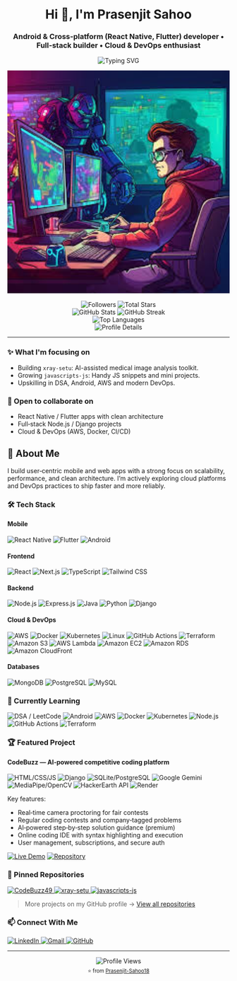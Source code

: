 <h1 align="center">Hi 👋, I'm Prasenjit Sahoo</h1>
<h3 align="center">Android & Cross‑platform (React Native, Flutter) developer • Full‑stack builder • Cloud & DevOps enthusiast</h3>

<div align="center">
  <img src="https://readme-typing-svg.herokuapp.com?font=Fira+Code&weight=500&size=32&pause=1000&color=2E8B57&center=true&vCenter=true&width=700&lines=Full+Stack+Developer;Cloud+and+DevOps+Enthusiast;Open+Source+Contributor" alt="Typing SVG" />
</div>

<p align="center">
  <img src="./images.dev.jpg" alt="Prasenjit Sahoo – Developer banner" width="900" />
</p>

<div align="center">
  <img src="https://img.shields.io/github/followers/Prasenjit-Sahoo18?style=for-the-badge&color=blue" alt="Followers" />
  <img src="https://img.shields.io/github/stars/Prasenjit-Sahoo18?affiliations=OWNER%2CCOLLABORATOR&style=for-the-badge&color=gold" alt="Total Stars" />
</div>

<div align="center">
  <img src="https://github-readme-stats.vercel.app/api?username=Prasenjit-Sahoo18&show_icons=true&theme=radical&hide_border=true" alt="GitHub Stats" />
  <img src="https://streak-stats.demolab.com/?user=Prasenjit-Sahoo18&theme=tokyonight&hide_border=true" alt="GitHub Streak" />
</div>

<div align="center">
  <img src="https://github-readme-stats.vercel.app/api/top-langs/?username=Prasenjit-Sahoo18&layout=compact&theme=radical&hide_border=true&langs_count=8" alt="Top Languages" />
</div>

<div align="center">
  <img src="https://github-profile-summary-cards.vercel.app/api/cards/profile-details?username=Prasenjit-Sahoo18&theme=radical" alt="Profile Details" />
</div>

---

### ✨ What I'm focusing on

- Building `xray-setu`: AI-assisted medical image analysis toolkit.
- Growing `javascripts-js`: Handy JS snippets and mini projects.
- Upskilling in DSA, Android, AWS and modern DevOps.

### 🤝 Open to collaborate on

- React Native / Flutter apps with clean architecture
- Full‑stack Node.js / Django projects
- Cloud & DevOps (AWS, Docker, CI/CD)

## 🚀 About Me

I build user‑centric mobile and web apps with a strong focus on scalability, performance, and clean architecture. I’m actively exploring cloud platforms and DevOps practices to ship faster and more reliably.

### 🛠️ Tech Stack

#### Mobile
<div align="left">
  <img src="https://img.shields.io/badge/React_Native-20232A?style=for-the-badge&logo=react&logoColor=61DAFB" alt="React Native" />
  <img src="https://img.shields.io/badge/Flutter-02569B?style=for-the-badge&logo=flutter&logoColor=white" alt="Flutter" />
  <img src="https://img.shields.io/badge/Android-3DDC84?style=for-the-badge&logo=android&logoColor=white" alt="Android" />
</div>

#### Frontend
<div align="left">
  <img src="https://img.shields.io/badge/React-20232A?style=for-the-badge&logo=react&logoColor=61DAFB" alt="React" />
  <img src="https://img.shields.io/badge/Next.js-000000?style=for-the-badge&logo=next.js&logoColor=white" alt="Next.js" />
  <img src="https://img.shields.io/badge/TypeScript-007ACC?style=for-the-badge&logo=typescript&logoColor=white" alt="TypeScript" />
  <img src="https://img.shields.io/badge/Tailwind_CSS-38B2AC?style=for-the-badge&logo=tailwind-css&logoColor=white" alt="Tailwind CSS" />
</div>

#### Backend
<div align="left">
  <img src="https://img.shields.io/badge/Node.js-339933?style=for-the-badge&logo=nodedotjs&logoColor=white" alt="Node.js" />
  <img src="https://img.shields.io/badge/Express.js-000000?style=for-the-badge&logo=express&logoColor=white" alt="Express.js" />
  <img src="https://img.shields.io/badge/Java-ED8B00?style=for-the-badge&logo=java&logoColor=white" alt="Java" />
  <img src="https://img.shields.io/badge/Python-3776AB?style=for-the-badge&logo=python&logoColor=white" alt="Python" />
  <img src="https://img.shields.io/badge/Django-092E20?style=for-the-badge&logo=django&logoColor=white" alt="Django" />
</div>

#### Cloud & DevOps
<div align="left">
  <img src="https://img.shields.io/badge/AWS-232F3E?style=for-the-badge&logo=amazon-aws&logoColor=white" alt="AWS" />
  <img src="https://img.shields.io/badge/Docker-2496ED?style=for-the-badge&logo=docker&logoColor=white" alt="Docker" />
  <img src="https://img.shields.io/badge/Kubernetes-326CE5?style=for-the-badge&logo=kubernetes&logoColor=white" alt="Kubernetes" />
  <img src="https://img.shields.io/badge/Linux-FCC624?style=for-the-badge&logo=linux&logoColor=black" alt="Linux" />
  <img src="https://img.shields.io/badge/GitHub_Actions-2088FF?style=for-the-badge&logo=github-actions&logoColor=white" alt="GitHub Actions" />
  <img src="https://img.shields.io/badge/Terraform-7B42BC?style=for-the-badge&logo=terraform&logoColor=white" alt="Terraform" />
  <img src="https://img.shields.io/badge/Amazon_S3-569A31?style=for-the-badge&logo=amazons3&logoColor=white" alt="Amazon S3" />
  <img src="https://img.shields.io/badge/AWS_Lambda-FF9900?style=for-the-badge&logo=aws-lambda&logoColor=white" alt="AWS Lambda" />
  <img src="https://img.shields.io/badge/Amazon_EC2-FF9900?style=for-the-badge&logo=amazonaws&logoColor=white" alt="Amazon EC2" />
  <img src="https://img.shields.io/badge/Amazon_RDS-527FFF?style=for-the-badge&logo=amazonrds&logoColor=white" alt="Amazon RDS" />
  <img src="https://img.shields.io/badge/Amazon_CloudFront-8C4FFF?style=for-the-badge&logo=amazonaws&logoColor=white" alt="Amazon CloudFront" />
</div>

#### Databases
<div align="left">
  <img src="https://img.shields.io/badge/MongoDB-4EA94B?style=for-the-badge&logo=mongodb&logoColor=white" alt="MongoDB" />
  <img src="https://img.shields.io/badge/PostgreSQL-316192?style=for-the-badge&logo=postgresql&logoColor=white" alt="PostgreSQL" />
  <img src="https://img.shields.io/badge/MySQL-00000F?style=for-the-badge&logo=mysql&logoColor=white" alt="MySQL" />
</div>

### 🌱 Currently Learning
<div align="left">
  <img src="https://img.shields.io/badge/LeetCode-FFA116?style=for-the-badge&logo=LeetCode&logoColor=black" alt="DSA / LeetCode" />
  <img src="https://img.shields.io/badge/Android-3DDC84?style=for-the-badge&logo=android&logoColor=white" alt="Android" />
  <img src="https://img.shields.io/badge/AWS-232F3E?style=for-the-badge&logo=amazon-aws&logoColor=white" alt="AWS" />
  <img src="https://img.shields.io/badge/Docker-2496ED?style=for-the-badge&logo=docker&logoColor=white" alt="Docker" />
  <img src="https://img.shields.io/badge/Kubernetes-326CE5?style=for-the-badge&logo=kubernetes&logoColor=white" alt="Kubernetes" />
  <img src="https://img.shields.io/badge/Node.js-339933?style=for-the-badge&logo=nodedotjs&logoColor=white" alt="Node.js" />
  <img src="https://img.shields.io/badge/GitHub_Actions-2088FF?style=for-the-badge&logo=github-actions&logoColor=white" alt="GitHub Actions" />
  <img src="https://img.shields.io/badge/Terraform-7B42BC?style=for-the-badge&logo=terraform&logoColor=white" alt="Terraform" />
</div>

### 🏆 Featured Project

#### CodeBuzz — AI‑powered competitive coding platform
<div align="left">
  <img src="https://img.shields.io/badge/Frontend-HTML%20%2F%20CSS%20%2F%20JavaScript-2965f1?style=for-the-badge&logo=html5&logoColor=white" alt="HTML/CSS/JS" />
  <img src="https://img.shields.io/badge/Backend-Django-092E20?style=for-the-badge&logo=django&logoColor=white" alt="Django" />
  <img src="https://img.shields.io/badge/Database-SQLite%20%7C%20PostgreSQL-4479A1?style=for-the-badge&logo=sqlite&logoColor=white" alt="SQLite/PostgreSQL" />
  <img src="https://img.shields.io/badge/AI-Google%20Gemini-34A853?style=for-the-badge&logo=google&logoColor=white" alt="Google Gemini" />
  <img src="https://img.shields.io/badge/Proctoring-MediaPipe%20%2F%20OpenCV-FF6F00?style=for-the-badge&logo=googlegemini&logoColor=white" alt="MediaPipe/OpenCV" />
  <img src="https://img.shields.io/badge/Code_Execution-HackerEarth_API-2C3E50?style=for-the-badge" alt="HackerEarth API" />
  <img src="https://img.shields.io/badge/Hosting-Render-46E3B7?style=for-the-badge&logo=render&logoColor=white" alt="Render" />
</div>

Key features:
- Real‑time camera proctoring for fair contests
- Regular coding contests and company‑tagged problems
- AI‑powered step‑by‑step solution guidance (premium)
- Online coding IDE with syntax highlighting and execution
- User management, subscriptions, and secure auth

[![Live Demo](https://img.shields.io/badge/Live_Demo-00C853?style=for-the-badge&logo=google-chrome&logoColor=white)](https://codebuzz-puep.onrender.com/)
[![Repository](https://img.shields.io/badge/GitHub_Repo-CodeBuzz49-181717?style=for-the-badge&logo=github&logoColor=white)](https://github.com/Prasenjit-Sahoo18/CodeBuzz49)

### 📌 Pinned Repositories

<div align="left">
  <a href="https://github.com/Prasenjit-Sahoo18/CodeBuzz49">
    <img src="https://github-readme-stats.vercel.app/api/pin/?username=Prasenjit-Sahoo18&repo=CodeBuzz49&theme=radical&hide_border=true" alt="CodeBuzz49" />
  </a>
  <a href="https://github.com/Prasenjit-Sahoo18/xray-setu">
    <img src="https://github-readme-stats.vercel.app/api/pin/?username=Prasenjit-Sahoo18&repo=xray-setu&theme=radical&hide_border=true" alt="xray-setu" />
  </a>
  <a href="https://github.com/Prasenjit-Sahoo18/javascripts-js">
    <img src="https://github-readme-stats.vercel.app/api/pin/?username=Prasenjit-Sahoo18&repo=javascripts-js&theme=radical&hide_border=true" alt="javascripts-js" />
  </a>
</div>

> More projects on my GitHub profile → <a href="https://github.com/Prasenjit-Sahoo18?tab=repositories">View all repositories</a>

### 📫 Connect With Me
<div align="left">
  <a href="https://www.linkedin.com/in/prasenjit-sahoo18/">
    <img src="https://img.shields.io/badge/LinkedIn-0077B5?style=for-the-badge&logo=linkedin&logoColor=white" alt="LinkedIn" />
  </a>
  <a href="mailto:mukeshsahoo902@gmail.com">
    <img src="https://img.shields.io/badge/Gmail-D14836?style=for-the-badge&logo=gmail&logoColor=white" alt="Gmail" />
  </a>
  <a href="https://github.com/Prasenjit-Sahoo18">
    <img src="https://img.shields.io/badge/GitHub-100000?style=for-the-badge&logo=github&logoColor=white" alt="GitHub" />
  </a>
</div>

---

<div align="center">
  <img src="https://komarev.com/ghpvc/?username=Prasenjit-Sahoo18&style=for-the-badge&color=blueviolet" alt="Profile Views" />
</div>

 

<div align="center">
  <sub>⭐️ from <a href="https://github.com/Prasenjit-Sahoo18">Prasenjit-Sahoo18</a></sub>
</div>



















